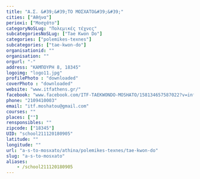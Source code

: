 ```yaml
---
title: "Α.Σ. &#39;&#39;ΤΟ ΜΟΣΧΑΤΟ&#39;&#39;"
cities: ["Αθήνα"]
perioxi: ["Μοσχάτο"]
categoryNoSLug: "Πολεμικές τέχνες"
subcategoriesNoSLug: ["Tae Kwon Do"]
categories: ["polemikes-texnes"]
subcategories: ["tae-kwon-do"]
organisationid: ""
organisation: ""
orgurl: "-"
address: "ΚΑΜΠΟΥΡΗ 8, 18345"
logoimg: "logo11.jpg"
profilePhoto : "downloaded"
coverPhoto : "downloaded"
website: "www.itfathens.gr/"
facebook: "www.facebook.com/ITF-TAEKWONDO-MOSHATO/158134657587022?v=info&amp;tab=page_info"
phone: "2109410003"
email: "itf.moshatou@gmail.com"
courses: ""
places: [""]
rensponsibles: ""
zipcode: ["18345"]
UID: "school211120180905"
latitude: ""
longitude: ""
url: "a-s-to-mosxato/athina/polemikes-texnes/tae-kwon-do"
slug: "a-s-to-mosxato"
aliases:
    - /school211120180905
---
```





